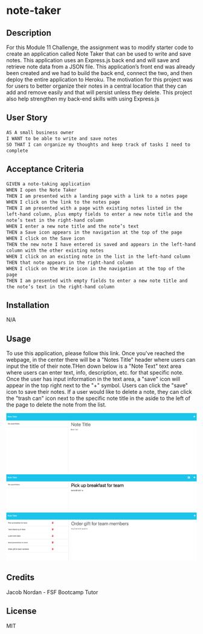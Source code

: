 # note-taker

## Description

For this Module 11 Challenge, the assignment was to modify starter code to create an application called Note Taker that can be used to write and save notes. This application uses an Express.js back end and will save and retrieve note data from a JSON file. This application’s front end was already been created and we had to build the back end, connect the two, and then deploy the entire application to Heroku. The motivation for this project was for users to better organize their notes in a central location that they can add and remove easily and that will persist unless they delete. This project also help strengthen my back-end skills with using Express.js

## User Story

```
AS A small business owner
I WANT to be able to write and save notes
SO THAT I can organize my thoughts and keep track of tasks I need to complete
```

## Acceptance Criteria

```
GIVEN a note-taking application
WHEN I open the Note Taker
THEN I am presented with a landing page with a link to a notes page
WHEN I click on the link to the notes page
THEN I am presented with a page with existing notes listed in the left-hand column, plus empty fields to enter a new note title and the note’s text in the right-hand column
WHEN I enter a new note title and the note’s text
THEN a Save icon appears in the navigation at the top of the page
WHEN I click on the Save icon
THEN the new note I have entered is saved and appears in the left-hand column with the other existing notes
WHEN I click on an existing note in the list in the left-hand column
THEN that note appears in the right-hand column
WHEN I click on the Write icon in the navigation at the top of the page
THEN I am presented with empty fields to enter a new note title and the note’s text in the right-hand column
```

## Installation

N/A

## Usage

To use this application, please follow this link. Once you've reached the webpage, in the center there will be a "Notes Title" header where users can input the title of their note.THen down below is a "Note Text" text area where users can enter text, info, description, etc. for that specific note. Once the user has input information in the text area, a "save" icon will appear in the top right next to the "+" symbol. Users can click the "save" icon to save their notes. If a user would like to delete a note, they can click the "trash can" icon next to the specific note title in the aside to the left of the page to delete the note from the list.

<img src="./assets/Screenshot 2023-04-27 at 2.16.37 PM.png">
<img src="./assets/Screenshot 2023-04-27 at 2.17.45 PM.png">
<img src="./assets/Screenshot 2023-04-27 at 2.20.41 PM.png">

## Credits

Jacob Nordan - FSF Bootcamp Tutor

## License

MIT 